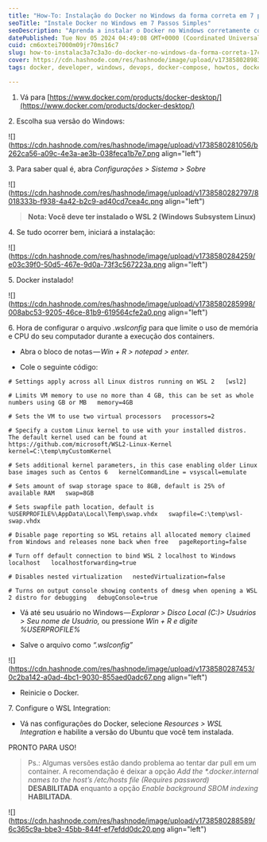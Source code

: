 ```yaml
---
title: "How-To: Instalação do Docker no Windows da forma correta em 7 passos"
seoTitle: "Instale Docker no Windows em 7 Passos Simples"
seoDescription: "Aprenda a instalar o Docker no Windows corretamente com este guia completo em 7 passos. Simplifique o processo com dicas essenciais"
datePublished: Tue Nov 05 2024 04:49:08 GMT+0000 (Coordinated Universal Time)
cuid: cm6oxtei7000m09jr70ms16c7
slug: how-to-instalac3a7c3a3o-do-docker-no-windows-da-forma-correta-17c41b2d46ca
cover: https://cdn.hashnode.com/res/hashnode/image/upload/v1738580289839/857279a6-379c-4e1a-a0ea-034087d4244d.png
tags: docker, developer, windows, devops, docker-compose, howtos, docker-images

---
```


1. Vá para [https://www.docker.com/products/docker-desktop/](https://www.docker.com/products/docker-desktop/)
    

2\. Escolha sua versão do Windows:

![](https://cdn.hashnode.com/res/hashnode/image/upload/v1738580281056/b262ca56-a09c-4e3a-ae3b-038feca1b7e7.png align="left")

3\. Para saber qual é, abra *Configurações &gt; Sistema &gt; Sobre*

![](https://cdn.hashnode.com/res/hashnode/image/upload/v1738580282797/8018333b-f938-4a42-b2c9-ad40cd7cea4c.png align="left")

> **Nota: Você deve ter instalado o WSL 2 (Windows Subsystem Linux)**

4\. Se tudo ocorrer bem, iniciará a instalação:

![](https://cdn.hashnode.com/res/hashnode/image/upload/v1738580284259/e03c39f0-50d5-467e-9d0a-73f3c567223a.png align="left")

5\. Docker instalado!

![](https://cdn.hashnode.com/res/hashnode/image/upload/v1738580285998/008abc53-9205-46ce-81b9-619564cfe2a0.png align="left")

6\. Hora de configurar o arquivo *.wslconfig* para que limite o uso de memória e CPU do seu computador durante a execução dos containers.

* Abra o bloco de notas — *Win + R &gt; notepad &gt; enter.*
    
* Cole o seguinte código:
    

`# Settings apply across all Linux distros running on WSL 2   [wsl2]`

`# Limits VM memory to use no more than 4 GB, this can be set as whole numbers using GB or MB   memory=4GB`

`# Sets the VM to use two virtual processors   processors=2`

`# Specify a custom Linux kernel to use with your installed distros. The default kernel used can be found at https://github.com/microsoft/WSL2-Linux-Kernel   kernel=C:\temp\myCustomKernel`

`# Sets additional kernel parameters, in this case enabling older Linux base images such as Centos 6   kernelCommandLine = vsyscall=emulate`

`# Sets amount of swap storage space to 8GB, default is 25% of available RAM   swap=8GB`

`# Sets swapfile path location, default is %USERPROFILE%\AppData\Local\Temp\swap.vhdx   swapfile=C:\temp\wsl-swap.vhdx`

`# Disable page reporting so WSL retains all allocated memory claimed from Windows and releases none back when free   pageReporting=false`

`# Turn off default connection to bind WSL 2 localhost to Windows localhost   localhostforwarding=true`

`# Disables nested virtualization   nestedVirtualization=false`

`# Turns on output console showing contents of dmesg when opening a WSL 2 distro for debugging   debugConsole=true`

* Vá até seu usuário no Windows — *Explorar &gt; Disco Local (C:)&gt; Usuários &gt; Seu nome de Usuário,* ou pressione *Win + R e digite %USERPROFILE%*
    
* Salve o arquivo como *“.wslconfig”*
    

![](https://cdn.hashnode.com/res/hashnode/image/upload/v1738580287453/0c2ba142-a0ad-4bc1-9030-855aed0adc67.png align="left")

* Reinicie o Docker.
    

7\. Configure o WSL Integration:

* Vá nas configurações do Docker, selecione *Resources &gt; WSL Integration* e habilite a versão do Ubuntu que você tem instalada.
    

PRONTO PARA USO!

> Ps.: Algumas versões estão dando problema ao tentar dar pull em um container. A recomendação é deixar a opção *Add the \*.docker.internal names to the host’s /etc/hosts file (Requires password)* **DESABILITADA** enquanto a opção *Enable background SBOM indexing* **HABILITADA**.

![](https://cdn.hashnode.com/res/hashnode/image/upload/v1738580288589/6c365c9a-bbe3-45bb-844f-ef7efdd0dc20.png align="left")